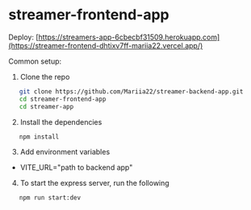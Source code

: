 # streamer-frontend-app

Deploy: [https://streamers-app-6cbecbf31509.herokuapp.com](https://streamer-frontend-dhtixv7ff-mariia22.vercel.app/)

Common setup:
1. Clone the repo
```bash
   git clone https://github.com/Mariia22/streamer-backend-app.git
   cd streamer-frontend-app
   cd streamer-app
```
2. Install the dependencies
```bash
   npm install
```
3. Add environment variables
  - VITE_URL="path to backend app"
4. To start the express server, run the following
```bash
   npm run start:dev
```
